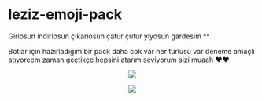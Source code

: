 # leziz-emoji-pack
Giriosun indiriosun çıkarıosun çatur çutur yiyosun gardesim ^^

Botlar için hazırladığım bir pack daha cok var her türlüsü var deneme amaçlı atıyoreem zaman geçtikçe hepsini atarım seviyorum sizi muaah ❤️❤️


<p align="center">
  <samp>
    <img src="https://komarev.com/ghpvc/?username=Kahperengi">
  </samp>
</p>

  
<div align="center">
 <a href="https://discord.com/users/896834304930369578" title="Discord Profile"><img src="https://lanyard-profile-readme.vercel.app/api/896834304930369578?animated=false&hideDiscrim=true&borderRadius=30px&idleMessage=Probably%20doing%20something%20else...4"> 
</div>

